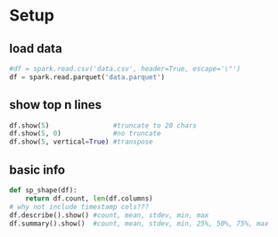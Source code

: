 # Setup

## load data
```py
#df = spark.read.csv('data.csv', header=True, escape='\"')
df = spark.read.parquet('data.parquet')
```

## show top n lines
```py
df.show(5)                #truncate to 20 chars
df.show(5, 0)             #no truncate
df.show(5, vertical=True) #transpose
```

## basic info
```py
def sp_shape(df):
    return df.count, len(df.columns)
# why not include timestamp cols???
df.describe().show() #count, mean, stdev, min, max
df.summary().show()  #count, mean, stdev, min, 25%, 50%, 75%, max
```
